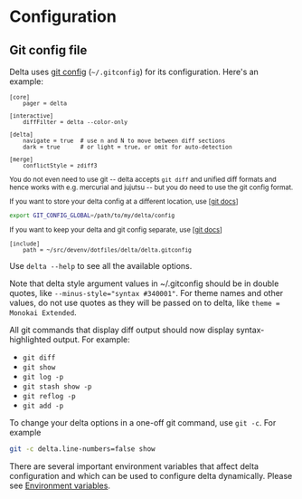 # Configuration

## Git config file

Delta uses [git config](https://git-scm.com/docs/git-config#_configuration_file) (`~/.gitconfig`) for its configuration. Here's an example:

<sub>

```gitconfig
[core]
    pager = delta

[interactive]
    diffFilter = delta --color-only

[delta]
    navigate = true  # use n and N to move between diff sections
    dark = true      # or light = true, or omit for auto-detection

[merge]
    conflictStyle = zdiff3
```

You do not even need to use git -- delta accepts `git diff` and unified diff formats and hence works with e.g. mercurial and jujutsu -- but you do need to use the git config format.

If you want to store your delta config at a different location, use [[git docs](https://git-scm.com/docs/git-config#Documentation/git-config.txt-GITCONFIGGLOBAL)]
```bash
export GIT_CONFIG_GLOBAL=/path/to/my/delta/config
```

If you want to keep your delta and git config separate, use [[git docs](https://git-scm.com/docs/git-config#_includes)]
```gitconfig
[include]
    path = ~/src/devenv/dotfiles/delta/delta.gitconfig
```


</sub>

Use `delta --help` to see all the available options.

Note that delta style argument values in ~/.gitconfig should be in double quotes, like `--minus-style="syntax #340001"`. For theme names and other values, do not use quotes as they will be passed on to delta, like `theme = Monokai Extended`.

All git commands that display diff output should now display syntax-highlighted output. For example:

- `git diff`
- `git show`
- `git log -p`
- `git stash show -p`
- `git reflog -p`
- `git add -p`

To change your delta options in a one-off git command, use `git -c`. For example

```sh
git -c delta.line-numbers=false show
```

There are several important environment variables that affect delta configuration and which can be used to configure delta dynamically.
Please see [Environment variables](./environment-variables.md).
